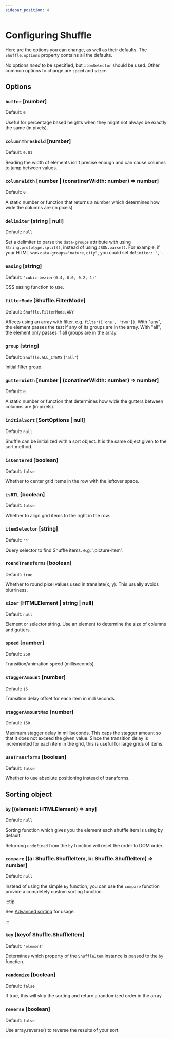 ```yaml
---
sidebar_position: 4
---
```


# Configuring Shuffle

Here are the options you can change, as well as their defaults. The `Shuffle.options` property contains all the defaults.

No options _need_ to be specified, but `itemSelector` should be used. Other common options to change are `speed` and `sizer`.

## Options

### `buffer` [number]

Default: `0`

Useful for percentage based heights when they might not always be exactly the same (in pixels).

### `columnThreshold` [number]

Default: `0.01`

Reading the width of elements isn't precise enough and can cause columns to jump between values.

### `columnWidth` [number | (conatinerWidth: number) => number]

Default: `0`

A static number or function that returns a number which determines how wide the columns are (in pixels).

### `delimiter` [string | null]

Default: `null`

Set a delimiter to parse the `data-groups` attribute with using `String.prototype.split()`, instead of using `JSON.parse()`. For example, if your HTML was `data-groups="nature,city"`, you could set `delimiter: ','`.

### `easing` [string]

Default: `'cubic-bezier(0.4, 0.0, 0.2, 1)'`

CSS easing function to use.

### `filterMode` [Shuffle.FilterMode]

Default: `Shuffle.FilterMode.ANY`

Affects using an array with filter. e.g. `filter(['one', 'two'])`. With "any", the element passes the test if any of its groups are in the array. With "all", the element only passes if all groups are in the array.

### `group` [string]

Default: `Shuffle.ALL_ITEMS` (`"all"`)

Initial filter group.

### `gutterWidth` [number | (conatinerWidth: number) => number]

Default: `0`

A static number or function that determines how wide the gutters between columns are (in pixels).

### `initialSort` [SortOptions | null]

Default: `null`

Shuffle can be initialized with a sort object. It is the same object given to the sort method.

### `isCentered` [boolean]

Default: `false`

Whether to center grid items in the row with the leftover space.

### `isRTL` [boolean]

Default: `false`

Whether to align grid items to the right in the row.

### `itemSelector` [string]

Default: `'*'`

Query selector to find Shuffle items. e.g. '.picture-item'.

### `roundTransforms` [boolean]

Default: `true`

Whether to round pixel values used in translate(x, y). This usually avoids blurriness.

### `sizer` [HTMLElement | string | null]

Default: `null`

Element or selector string. Use an element to determine the size of columns and gutters.

### `speed` [number]

Default: `250`

Transition/animation speed (milliseconds).

### `staggerAmount` [number]

Default: `15`

Transition delay offset for each item in milliseconds.

### `staggerAmountMax` [number]

Default: `150`

Maximum stagger delay in milliseconds. This caps the stagger amount so that it does not exceed the given value. Since the transition delay is incremented for each item in the grid, this is useful for large grids of items.

### `useTransforms` [boolean]

Default: `false`

Whether to use absolute positioning instead of transforms.

## Sorting object

### `by` [(element: HTMLElement) => any]

Default: `null`

Sorting function which gives you the element each shuffle item is using by default.

Returning `undefined` from the `by` function will reset the order to DOM order.

### `compare` [(a: Shuffle.ShuffleItem, b: Shuffle.ShuffleItem) => number]

Default: `null`

Instead of using the simple `by` function, you can use the `compare` function provide a completely custom sorting function.

:::tip

See [Advanced sorting](./sorting.md#advanced-sorting) for usage.

:::

### `key` [keyof Shuffle.ShuffleItem]

Default: `'element'`

Determines which property of the `ShuffleItem` instance is passed to the `by` function.

### `randomize` [boolean]

Default: `false`

If true, this will skip the sorting and return a randomized order in the array.

### `reverse` [boolean]

Default: `false`

Use array.reverse() to reverse the results of your sort.
